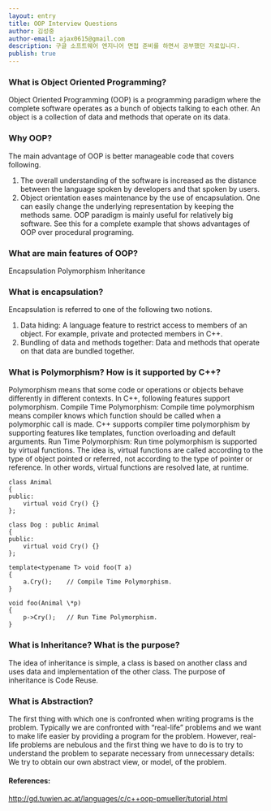 ```yaml
---
layout: entry
title: OOP Interview Questions
author: 김성중
author-email: ajax0615@gmail.com
description: 구글 소프트웨어 엔지니어 면접 준비를 하면서 공부했던 자료입니다.
publish: true
---
```


### What is Object Oriented Programming?

Object Oriented Programming (OOP) is a programming paradigm where the complete software operates as a bunch of objects talking to each other. An object is a collection of data and methods that operate on its data.


### Why OOP?

The main advantage of OOP is better manageable code that covers following.
1) The overall understanding of the software is increased as the distance between the language spoken by developers and that spoken by users.
2) Object orientation eases maintenance by the use of encapsulation.   One can easily change the underlying representation by keeping the methods same.
OOP paradigm is mainly useful for relatively big software. See this for a complete example that shows advantages of OOP over procedural programing.


### What are main features of OOP?

Encapsulation
Polymorphism
Inheritance


### What is encapsulation?

Encapsulation is referred to one of the following two notions.
1) Data hiding: A language feature to restrict access to members of an object. For example, private and protected members in C++.
2) Bundling of data and methods together: Data and methods that operate on that data are bundled together.


### What is Polymorphism? How is it supported by C++?

Polymorphism means that some code or operations or objects behave differently in different contexts. In C++,  following features support polymorphism.
Compile Time Polymorphism: Compile time polymorphism means compiler knows which function should be called when a polymorphic call is made.  C++ supports compiler time polymorphism by supporting features like templates, function overloading and default arguments.
Run Time Polymorphism: Run time polymorphism is supported by virtual functions. The idea is, virtual functions are called according to the type of object pointed or referred, not according to the type of pointer or reference. In other words, virtual functions are resolved late, at runtime.

    class Animal
    {
    public:
        virtual void Cry() {}
    };

    class Dog : public Animal
    {
    public:
        virtual void Cry() {}
    };

    template<typename T> void foo(T a)
    {
        a.Cry();    // Compile Time Polymorphism.
    }

    void foo(Animal \*p)
    {
        p->Cry();   // Run Time Polymorphism.
    }


### What is Inheritance? What is the purpose?

The idea of inheritance is simple, a class is based on another class and uses data and implementation of the other class.
The purpose of inheritance is Code Reuse.


### What is Abstraction?

The first thing with which one is confronted when writing programs is the problem. Typically we are confronted with “real-life” problems and we want to make life easier by providing a program for the problem. However, real-life problems are nebulous and the first thing we have to do is to try to understand the problem to separate necessary from unnecessary details: We try to obtain our own abstract view, or model, of the problem.



#### References:

http://gd.tuwien.ac.at/languages/c/c++oop-pmueller/tutorial.html
